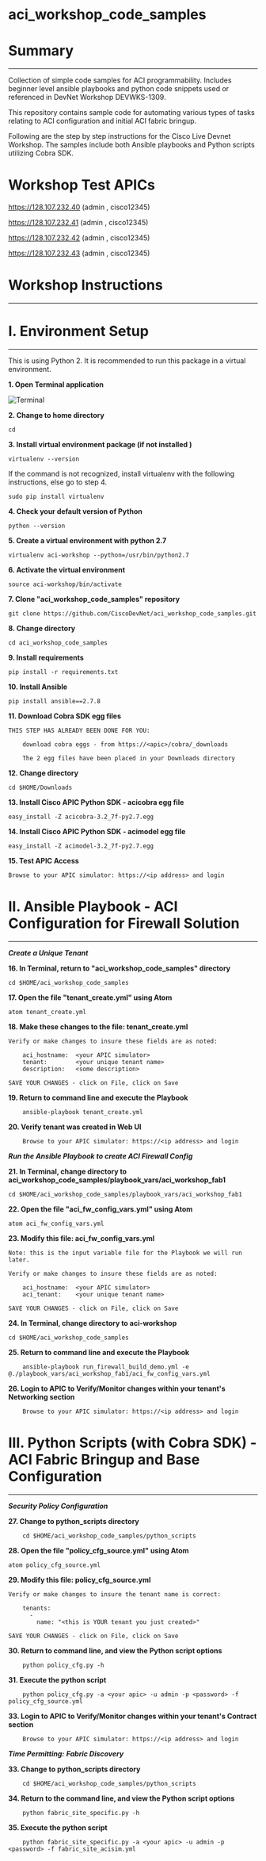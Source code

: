 # aci_workshop_code_samples


# Summary
---

Collection of simple code samples for ACI programmability. Includes beginner level ansible playbooks and python code snippets used or referenced in DevNet Workshop DEVWKS-1309.

This repository contains sample code for automating various types of tasks relating to ACI configuration and initial ACI fabric bringup.

Following are the step by step instructions for the Cisco Live Devnet Workshop.  The samples include both Ansible playbooks and Python scripts utilizing Cobra SDK.

# Workshop Test APICs

https://128.107.232.40    (admin , cisco12345)

https://128.107.232.41    (admin , cisco12345)

https://128.107.232.42    (admin , cisco12345)

https://128.107.232.43    (admin , cisco12345)


# Workshop Instructions
---

# I. Environment Setup
---
This is using Python 2. It is recommended to run this package in a virtual environment.

**1. Open Terminal application**

![Terminal](https://github.com/sheerens/temp_workshop_repo/blob/master/Documentation/Terminal_Icon.png)

**2. Change to home directory**

```text
cd
```
**3. Install virtual environment package (if not installed )**

```text
virtualenv --version
```
If the command is not recognized, install virtualenv with the following instructions, else go to step 4.

```text
sudo pip install virtualenv
```

**4. Check your default version of Python**

```text
python --version
```
**5. Create a virtual environment with python 2.7**

```text
virtualenv aci-workshop --python=/usr/bin/python2.7
```

**6. Activate the virtual environment**

```text
source aci-workshop/bin/activate
```

**7. Clone "aci_workshop_code_samples" repository**

```text
git clone https://github.com/CiscoDevNet/aci_workshop_code_samples.git
```
**8. Change directory**

```text
cd aci_workshop_code_samples
```

**9. Install requirements**

```text
pip install -r requirements.txt
```

**10. Install Ansible**

```text
pip install ansible==2.7.8
```

**11. Download Cobra SDK egg files**

```text
THIS STEP HAS ALREADY BEEN DONE FOR YOU:

	download cobra eggs - from https://<apic>/cobra/_downloads

	The 2 egg files have been placed in your Downloads directory
```

**12. Change directory**

```text
cd $HOME/Downloads
```

**13. Install Cisco APIC Python SDK - acicobra egg file**

```text
easy_install -Z acicobra-3.2_7f-py2.7.egg
```
**14. Install Cisco APIC Python SDK - acimodel egg file**

```text
easy_install -Z acimodel-3.2_7f-py2.7.egg
```

**15. Test APIC Access**

```text
Browse to your APIC simulator: https://<ip address> and login
```


# II. Ansible Playbook - ACI Configuration for Firewall Solution
---

***Create a Unique Tenant***

**16. In Terminal, return to "aci_workshop_code_samples" directory**

```text
cd $HOME/aci_workshop_code_samples
```

**17. Open the file "tenant_create.yml" using Atom**

```text
atom tenant_create.yml
```

**18. Make these changes to the file:  tenant_create.yml**
```text
Verify or make changes to insure these fields are as noted:

	aci_hostname:  <your APIC simulator>
	tenant:        <your unique tenant name>
	description:   <some description>

SAVE YOUR CHANGES - click on File, click on Save
```

**19. Return to command line and execute the Playbook**

```text
	ansible-playbook tenant_create.yml
```

**20. Verify tenant was created in Web UI**

```text
	Browse to your APIC simulator: https://<ip address> and login
```


***Run the Ansible Playbook to create ACI Firewall Config***

**21. In Terminal, change directory to aci_workshop_code_samples/playbook_vars/aci_workshop_fab1**

```text
cd $HOME/aci_workshop_code_samples/playbook_vars/aci_workshop_fab1
```


**22. Open the file "aci_fw_config_vars.yml" using Atom**

```text
atom aci_fw_config_vars.yml

```

**23. Modify this file: aci_fw_config_vars.yml**
```text
Note: this is the input variable file for the Playbook we will run later.

Verify or make changes to insure these fields are as noted:

	aci_hostname:  <your APIC simulator>
	aci_tenant:    <your unique tenant name>

SAVE YOUR CHANGES - click on File, click on Save
```

**24. In Terminal, change directory to aci-workshop**

```text
cd $HOME/aci_workshop_code_samples
```



**25. Return to command line and execute the Playbook**

```text
	ansible-playbook run_firewall_build_demo.yml -e @./playbook_vars/aci_workshop_fab1/aci_fw_config_vars.yml
```

**26. Login to APIC to Verify/Monitor changes within your tenant's Networking section**

```text
	Browse to your APIC simulator: https://<ip address> and login
```

# III. Python Scripts (with Cobra SDK) - ACI Fabric Bringup and Base Configuration
---



***Security Policy Configuration***

**27. Change to python_scripts directory**

```text
	cd $HOME/aci_workshop_code_samples/python_scripts
```

**28. Open the file "policy_cfg_source.yml" using Atom**

```text
atom policy_cfg_source.yml
```


**29. Modify this file:  policy_cfg_source.yml**
```text
Verify or make changes to insure the tenant name is correct:

	tenants:
      -
        name: "<this is YOUR tenant you just created>"

SAVE YOUR CHANGES - click on File, click on Save
```

**30. Return to command line, and view the Python script options**

```text
	python policy_cfg.py -h
```


**31. Execute the python script**

```text
	python policy_cfg.py -a <your apic> -u admin -p <password> -f policy_cfg_source.yml
```

**33. Login to APIC to Verify/Monitor changes within your tenant's Contract section**

```text
	Browse to your APIC simulator: https://<ip address> and login
```

***Time Permitting:***
***Fabric Discovery***

**33. Change to python_scripts directory**

```text
	cd $HOME/aci_workshop_code_samples/python_scripts
```

**34. Return to the command line, and view the Python script options**

```text
	python fabric_site_specific.py -h
```

**35. Execute the python script**

```text
	python fabric_site_specific.py -a <your apic> -u admin -p <password> -f fabric_site_acisim.yml
```
